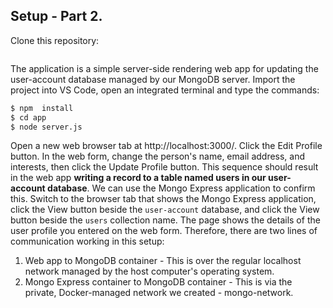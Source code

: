 ## Setup - Part 2.

Clone this repository:
~~~bash

~~~
The application is a simple server-side rendering web app for updating the user-account database managed by our MongoDB server.  Import the project into VS Code, open an integrated terminal and type the commands:
~~~bash
$ npm  install
$ cd app
$ node server.js
~~~
Open a new web browser tab at http://localhost:3000/. Click the Edit Profile button. In the web form, change the person's name, email address, and interests, then click the Update Profile button. This sequence should result in the web app __writing a record to a table named users in our user-account database__. We can use the Mongo Express application to confirm this. Switch to the browser tab that shows the Mongo Express application, click the View button beside the `user-account` database, and click the View button beside the `users` collection name. The page shows the details of the user profile you entered on the web form. Therefore, there are two lines of communication working in this setup:

1. Web app to MongoDB container - This is over the regular localhost network managed by the host computer's operating system.
1. Mongo Express container to MongoDB container - This is via the private, Docker-managed network we created - mongo-network.

[mongov]: https://hub.docker.com/_/mongo